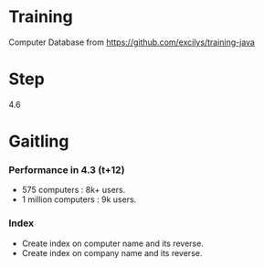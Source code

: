 # Training
Computer Database from https://github.com/excilys/training-java

# Step
4.6

# Gaitling

### Performance in 4.3 (t+12)

* 575 computers : 8k+ users.
* 1 million computers : 9k users.

### Index
* Create index on computer name and its reverse.
* Create index on company name and its reverse.



